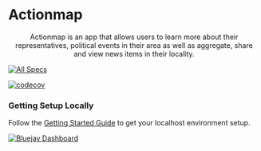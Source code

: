 # Actionmap

<div style="text-align: center;">

Actionmap is an app that allows users to learn more about their representatives,
political events in their area as well as aggregate, share and view news items in their locality.

</div>

<!-- TODO: Update these for your repo! -->

[![All Specs](https://github.com/cs169/fa23-chips-10.5-39/actions/workflows/specs.yml/badge.svg)](https://github.com/cs169/fa23-chips-10.5-39/actions/workflows/specs.yml)

[![codecov](https://codecov.io/gh/cs169/fa23-chips-10.5-39/branch/master/graph/badge.svg?token=CLliareiiU)](https://codecov.io/gh/cs169/fa23-chips-10.5-39/tree/master)

### Getting Setup Locally

Follow the [Getting Started Guide](./docs/01-getting-started.md) to get your localhost environment setup.

[![Bluejay Dashboard](https://img.shields.io/badge/Bluejay-Dashboard_39-blue.svg)](http://dashboard.bluejay.governify.io/dashboard/script/dashboardLoader.js?dashboardURL=https://reporter.bluejay.governify.io/api/v4/dashboards/tpa-CS169-2023-GH-cs169_fa23-chips-10.5-39/main)
